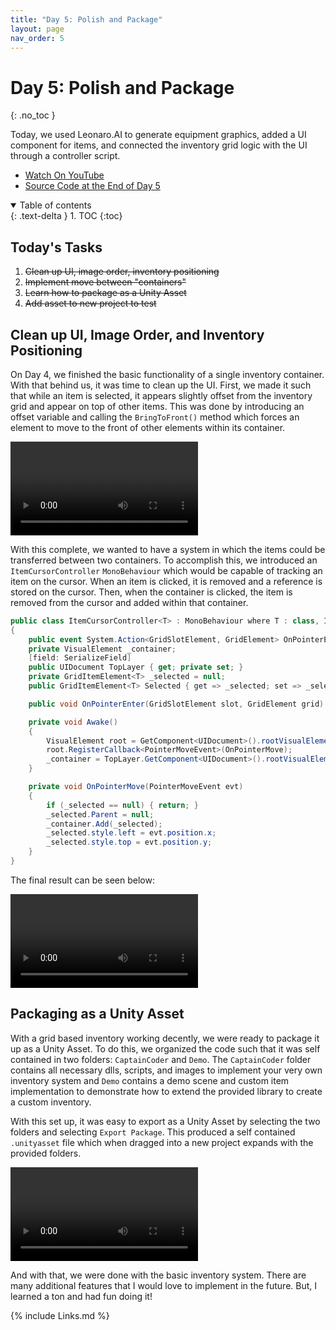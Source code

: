 ```yaml
---
title: "Day 5: Polish and Package"
layout: page
nav_order: 5
---
```


# Day 5: Polish and Package
{: .no_toc }

Today, we used Leonaro.AI to generate equipment graphics, added a UI component
for items, and connected the inventory grid logic with the UI through a
controller script.

* [Watch On YouTube](https://www.youtube.com/watch?v=kMufcKTnmTQ)
* [Source Code at the End of Day 5](https://github.com/CaptainCoderOrg/GridBasedInventory/tree/end-of-day-5)

<details open markdown="block">
  <summary>
    Table of contents
  </summary>
  {: .text-delta }
1. TOC
{:toc}
</details>

## Today's Tasks

1. <s>Clean up UI, image order, inventory positioning</s>
2. <s>Implement move between "containers"</s>
3. <s>Learn how to package as a Unity Asset</s>
4. <s>Add asset to new project to test</s>

## Clean up UI, Image Order, and Inventory Positioning

On Day 4, we finished the basic functionality of a single inventory container.
With that behind us, it was time to clean up the UI. First, we made it such that
while an item is selected, it appears slightly offset from the inventory grid
and appear on top of other items. This was done by introducing an offset
variable and calling the `BringToFront()` method which forces an element to
move to the front of other elements within its container.

<video autoplay="true" loop="true" style="max-width:700px">
  <source src="../imgs/simple-demo.webm" type="video/webm">
</video>

With this complete, we wanted to have a system in which the items could be
transferred between two containers. To accomplish this, we introduced an
`ItemCursorController` `MonoBehaviour` which would be capable of tracking an
item on the cursor. When an item is clicked, it is removed and a reference
is stored on the cursor. Then, when the container is clicked, the item is
removed from the cursor and added within that container.

```csharp
public class ItemCursorController<T> : MonoBehaviour where T : class, IGridableItem
{
    public event System.Action<GridSlotElement, GridElement> OnPointerEntered;
    private VisualElement _container;
    [field: SerializeField]
    public UIDocument TopLayer { get; private set; }
    private GridItemElement<T> _selected = null;
    public GridItemElement<T> Selected { get => _selected; set => _selected = value; }

    public void OnPointerEnter(GridSlotElement slot, GridElement grid) => OnPointerEntered?.Invoke(slot, grid);

    private void Awake()
    {
        VisualElement root = GetComponent<UIDocument>().rootVisualElement;
        root.RegisterCallback<PointerMoveEvent>(OnPointerMove);
        _container = TopLayer.GetComponent<UIDocument>().rootVisualElement.Q<VisualElement>("Container");
    }

    private void OnPointerMove(PointerMoveEvent evt)
    {
        if (_selected == null) { return; }
        _selected.Parent = null;
        _container.Add(_selected);
        _selected.style.left = evt.position.x;
        _selected.style.top = evt.position.y;
    }
}
```

The final result can be seen below:

<video autoplay="true" loop="true" style="max-width:700px">
  <source src="../imgs/demo.webm" type="video/webm">
</video>

## Packaging as a Unity Asset

With a grid based inventory working decently, we were ready to package it up as
a Unity Asset. To do this, we organized the code such that it was self contained
in two folders: `CaptainCoder` and `Demo`. The `CaptainCoder` folder contains
all necessary dlls, scripts, and images to implement your very own inventory
system and `Demo` contains a demo scene and custom item implementation to
demonstrate how to extend the provided library to create a custom inventory.

With this set up, it was easy to export as a Unity Asset by selecting the two
folders and selecting `Export Package`. This produced a self contained `.unityasset`
file which when dragged into a new project expands with the provided folders.

<video autoplay="true" loop="true" style="max-width:700px">
  <source src="../imgs/export-package.webm" type="video/webm">
</video>

And with that, we were done with the basic inventory system. There are many
additional features that I would love to implement in the future. But, I
learned a ton and had fun doing it!

{% include Links.md %}